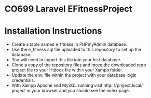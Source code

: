 # CO699  Laravel EFitnessProject
# Installation Instructions


* Create a table named e_fitness in PHPmyAdmin database.
* Use the e_fitness.sql file uploaded to this repository to set up the database.
* You will need to import this file into your test database.
* Clone a copy of the repository files and move the downloaded repo project file to your Htdocs file within your Xampp folder.
* Update the env. file within the project with your database login credentials.
* With Xampp Apache and MySQL running visit http: //project.local/ project in your browser and you should see the index page. 
